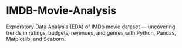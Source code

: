 # IMDB-Movie-Analysis
Exploratory Data Analysis (EDA) of IMDb movie dataset — uncovering trends in ratings, budgets, revenues, and genres with Python, Pandas, Matplotlib, and Seaborn.
